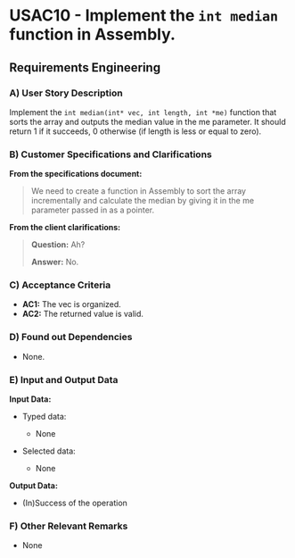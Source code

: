 # USAC10 - Implement the `int median` function in Assembly.

## Requirements Engineering

### A) User Story Description

Implement the `int median(int* vec, int length, int *me)` function that sorts the array and outputs the median value in the me parameter. It should return 1 if it succeeds, 0 otherwise (if length is less or equal to zero).


### B) Customer Specifications and Clarifications

**From the specifications document:**

> We need to create a function in Assembly to sort the array incrementally and calculate the median by giving it in the me parameter passed in as a pointer.

**From the client clarifications:**

> **Question:** Ah?
>
> **Answer:** No.


### C) Acceptance Criteria

* **AC1:** The vec is organized.
* **AC2:** The returned value is valid.

### D) Found out Dependencies

* None.

### E) Input and Output Data

**Input Data:**

* Typed data:
    * None

* Selected data:
    * None

**Output Data:**

* (In)Success of the operation

### F) Other Relevant Remarks

* None
